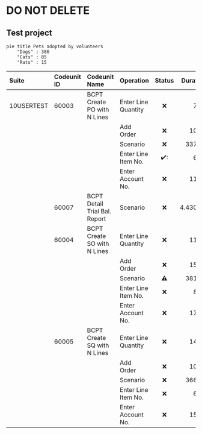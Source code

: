 # DO NOT DELETE
## Test project

```mermaid
pie title Pets adopted by volunteers
    "Dogs" : 386
    "Cats" : 85
    "Rats" : 15
```

|Suite|Codeunit ID|Codeunit Name|Operation|Status|Duration|SQL Stmts|
|:---|:---|:---|:---|:--:|---:|---:|
|10USERTEST|60003|BCPT Create PO with N Lines|Enter Line Quantity|:x:|7,31|6|
||||Add Order|:x:|10,46|9|
||||Scenario|:x:|337,46|211|
||||Enter Line Item No.|✔️:|6,23|3|
||||Enter Account No.|:x:|11,15|8|
||60007|BCPT Detail Trial Bal. Report|Scenario|:x:|4.430,05|5|
||60004|BCPT Create SO with N Lines|Enter Line Quantity|:x:|11,58|12|
||||Add Order|:x:|15,92|10|
||||Scenario|:warning:|381,33|282|
||||Enter Line Item No.|:x:|8,17|7|
||||Enter Account No.|:x:|17,58|11|
||60005|BCPT Create SQ with N Lines|Enter Line Quantity|:x:|14,88|12|
||||Add Order|:x:|10,56|8|
||||Scenario|:x:|366,12|231|
||||Enter Line Item No.|:x:|6,50|4|
||||Enter Account No.|:x:|15,12|10|

